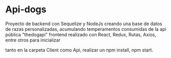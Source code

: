 # Api-dogs

Proyecto de backend con Sequelize y NodeJs creando una base de datos de razas personalizadas, acumulando temperamentos consumidas de la api pública "thedogapi" frontend realizado con React, Redux, Rutas, Axios, entre otros para inicializar

tanto en la carpeta Client como Api, realizar un npm install, npm start.
